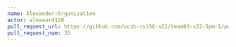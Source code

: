 ```yaml
---
name: Alexander-Organization
actor: alexward120
pull_request_url: https://github.com/ucsb-cs156-s22/team03-s22-5pm-1/pull/33
pull_request_num: 33
---
```

